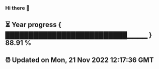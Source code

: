 ### Hi there 👋
⏳ Year progress { ██████████████████████████▁▁▁▁ } 88.91 %
---
⏰ Updated on Mon, 21 Nov 2022 12:17:36 GMT
---
